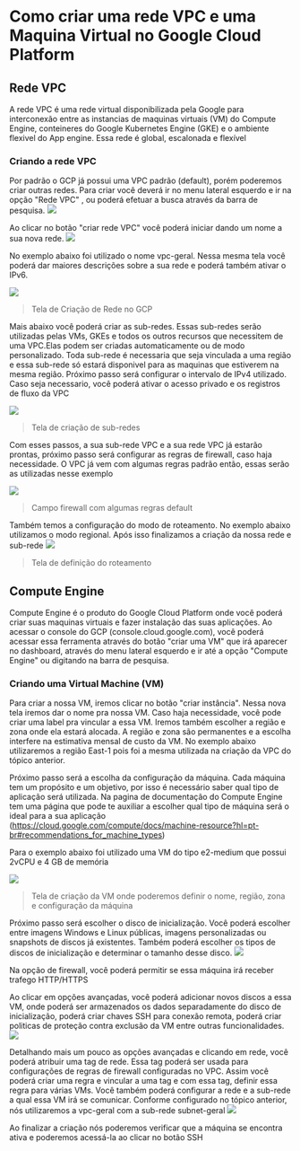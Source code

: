 # Como criar uma rede VPC e uma Maquina Virtual no Google Cloud Platform

## Rede VPC

A rede VPC é uma rede virtual disponibilizada pela Google para interconexão entre as instancias de maquinas virtuais (VM) do Compute Engine, conteineres do Google Kubernetes Engine (GKE) e o ambiente flexivel do App engine. Essa rede é global, escalonada e flexível


### Criando a rede VPC

Por padrão o GCP já possui uma VPC padrão (default), porém poderemos criar outras redes. Para criar você deverá ir no menu lateral esquerdo e ir na opção "Rede VPC" , ou poderá  efetuar a busca através da barra de pesquisa.
![](/images/menu-vpc.JPG)

Ao clicar no botão "criar rede VPC" você poderá iniciar dando um nome a sua nova rede. 
![](/images/dashboard-vpc.JPG)

No exemplo abaixo foi utilizado o nome vpc-geral. Nessa mesma tela você poderá dar maiores descrições sobre a sua rede e poderá também ativar o IPv6.

![](/images/criar-rede.JPG)
> Tela de Criação de Rede no GCP

Mais abaixo você poderá criar as sub-redes. Essas sub-redes serão utilizadas pelas VMs, GKEs e todos os outros recursos que necessitem de uma VPC.Elas podem ser criadas automaticamente ou de modo personalizado. Toda sub-rede é necessaria que seja vinculada a uma região e essa sub-rede só estará disponivel para as maquinas que estiverem na mesma região. Próximo passo será configurar o intervalo de IPv4 utilizado. Caso seja necessario, você poderá ativar o acesso privado e os registros de fluxo da VPC

![](/images/editar-subrede.JPG)
> Tela de criação de sub-redes

Com esses passos, a sua sub-rede VPC e a sua rede VPC já estarão prontas, próximo passo será configurar as regras de firewall, caso haja necessidade. O VPC já vem com algumas regras padrão então, essas serão as utilizadas nesse exemplo

![](/images/firewall.JPG)
> Campo firewall com algumas regras default

Também temos a configuração do modo de roteamento. No exemplo abaixo utilizamos o modo regional. Após isso finalizamos a criação da nossa rede e sub-rede
![](/images/roteamento.JPG)
> Tela de definição do roteamento

## Compute Engine

Compute Engine é o produto do Google Cloud Platform onde você poderá criar suas maquinas virtuais e fazer instalação das suas aplicações. Ao acessar o console do GCP (console.cloud.google.com), você poderá acessar essa ferramenta através do botão "criar uma VM" que irá aparecer no dashboard, através do menu lateral esquerdo e ir até a opção "Compute Engine" ou digitando na barra de pesquisa.

### Criando uma Virtual Machine (VM)

Para criar a nossa VM, iremos clicar no botão "criar instância". Nessa nova tela iremos dar o nome pra nossa VM. Caso haja necessidade, você pode criar uma label pra vincular a essa VM. Iremos também escolher a região e zona onde ela estará alocada. A região e zona são permanentes e a escolha interfere na estimativa mensal de custo da VM. No exemplo abaixo utilizaremos a região East-1 pois foi a mesma utilizada na criação da VPC do tópico anterior.

Próximo passo será a escolha da configuração da máquina. Cada máquina tem um propósito e um objetivo, por isso é necessário saber qual tipo de aplicação será utilizada. Na pagina de documentação do Compute Engine tem uma página que pode te auxiliar a escolher qual tipo de máquina será o ideal para a sua aplicação (https://cloud.google.com/compute/docs/machine-resource?hl=pt-br#recommendations_for_machine_types)

Para o exemplo abaixo foi utilizado uma VM do tipo e2-medium que possui 2vCPU e 4 GB de memória

![](/images/criar-vm.JPG)
> Tela de criação da VM onde poderemos definir o nome, região, zona e configuração da máquina

Próximo passo será escolher o disco de inicialização. Você poderá escolher entre imagens Windows e Linux públicas, imagens personalizadas ou snapshots de discos já existentes. Também poderá escolher os tipos de discos de inicialização e determinar o tamanho desse disco.
![](/images/imagens-disco.JPG)

Na opção de firewall, você poderá permitir se essa máquina irá receber trafego HTTP/HTTPS

Ao clicar em opções avançadas, você poderá adicionar novos discos a essa VM, onde poderá ser armazenados os dados separadamente do disco de inicialização, poderá criar chaves SSH para conexão remota, poderá criar politicas de proteção contra exclusão da VM entre outras funcionalidades.
![](/images/opcoes.JPG)

Detalhando mais um pouco as opções avançadas e clicando em rede, você poderá atribuir uma tag de rede. Essa tag poderá ser usada para configurações de regras de firewall configuradas no VPC. Assim você poderá criar uma regra e vincular a uma tag e com essa tag, definir essa regra para várias VMs. Você também poderá configurar a rede e a sub-rede a qual essa VM irá se comunicar. Conforme configurado no tópico anterior, nós utilizaremos a vpc-geral com a sub-rede subnet-geral
![](/images/interface-rede.JPG)

Ao finalizar a criação nós poderemos verificar que a máquina se encontra ativa e poderemos acessá-la ao clicar no botão SSH 